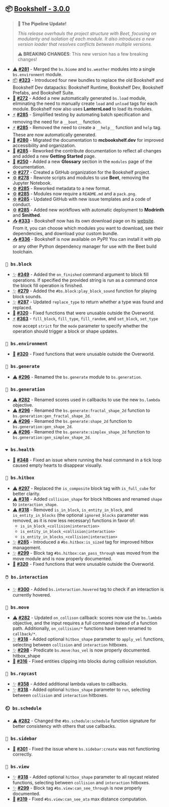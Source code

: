 ## 📦 [Bookshelf - 3.0.0](https://github.com/mcbookshelf/bookshelf/releases/tag/v3.0.0)

> **🚂 The Pipeline Update!**
>
> *This release overhauls the project structure with Beet, focusing on modularity and isolation of each module. It also introduces a new version loader that resolves conflicts between multiple versions.*
>
> **⚠️ BREAKING CHANGES**: This new version has a few breaking changes!

- <abbr title="Breaking Changes">⚠️</abbr> **[#281](https://github.com/mcbookshelf/bookshelf/issues/281)** - Merged the `bs.biome` and `bs.weather` modules into a single `bs.environment` module.
- <abbr title="New Bundles">📦</abbr> **[#323](https://github.com/mcbookshelf/bookshelf/pull/323)** - Introduced four new bundles to replace the old Bookshelf and Bookshelf Dev datapacks: Bookshelf Runtime, Bookshelf Dev, Bookshelf Prefabs, and Bookshelf Suite.
- <abbr title="New Modules">🎉</abbr> **[#272](https://github.com/mcbookshelf/bookshelf/issues/272)** - Added a new automatically generated `bs.load` module, eliminating the need to manually create `load` and `unload` tags for each module. Bookshelf now also uses **LanternLoad** to load its modules.
- <abbr title="Enhancements">⚡</abbr> **[#285](https://github.com/mcbookshelf/bookshelf/pull/285)** - Simplified testing by automating batch specification and removing the need for a `__boot__` function.
- <abbr title="Enhancements">⚡</abbr> **[#285](https://github.com/mcbookshelf/bookshelf/pull/285)** - Removed the need to create a `__help__` function and `help` tag. These are now automatically generated.
- <abbr title="Documentation">📝</abbr> **[#280](https://github.com/mcbookshelf/bookshelf/issues/280)** - Migrated the documentation to **mcbookshelf.dev** for improved accessibility and organization.
- <abbr title="Documentation">📝</abbr> **[#285](https://github.com/mcbookshelf/bookshelf/pull/285)** - Reworked the contribute documentation to reflect all changes and added a new **Getting Started** page.
- <abbr title="Documentation">📝</abbr> **[#250](https://github.com/mcbookshelf/bookshelf/pull/250)** - Added a new **Glossary** section in the `modules` page of the documentation.
- <abbr title="GitHub & CI/CD">⚙️</abbr> **[#277](https://github.com/mcbookshelf/bookshelf/issues/277)** - Created a GitHub organization for the Bookshelf project.
- <abbr title="GitHub & CI/CD">⚙️</abbr> **[#278](https://github.com/mcbookshelf/bookshelf/issues/278)** - Rewrote scripts and modules to use **Beet**, removing the Jupyter Notebook.
- <abbr title="GitHub & CI/CD">⚙️</abbr> **[#285](https://github.com/mcbookshelf/bookshelf/pull/285)** - Reworked metadata to a new format.
- <abbr title="GitHub & CI/CD">⚙️</abbr> **[#285](https://github.com/mcbookshelf/bookshelf/pull/285)** - Modules now require a `README.md` and a `pack.png`.
- <abbr title="GitHub & CI/CD">⚙️</abbr> **[#285](https://github.com/mcbookshelf/bookshelf/pull/285)** - Updated GitHub with new issue templates and a code of conduct.
- <abbr title="GitHub & CI/CD">⚙️</abbr> **[#285](https://github.com/mcbookshelf/bookshelf/pull/285)** - Added new workflows with automatic deployment to **Modrinth** and **Smithed**.
- <abbr title="Download">📥</abbr> **[#333](https://github.com/mcbookshelf/bookshelf/issues/333)** - Bookshelf now has its own download page on its [website](https://mcbookshelf.dev). From it, you can choose which modules you want to download, see their dependencies, and download your custom bundle.
- <abbr title="Download">📥</abbr> **[#336](https://github.com/mcbookshelf/bookshelf/issues/336)** - Bookshelf is now available on PyPI! You can install it with pip or any other Python dependency manager for use with the Beet build toolchain.


### `🧱 bs.block`

- <abbr title="New Features">✨</abbr> **[#349](https://github.com/mcbookshelf/bookshelf/issues/349)** - Added the `on_finished` command argument to block fill operations. If specified the provided string is run as a command once the block fill operation is finished.
- <abbr title="New Features">✨</abbr> **[#279](https://github.com/mcbookshelf/Bookshelf/issues/279)** - Added the `#bs.block:play_block_sound` function for playing block sounds.
- <abbr title="New Features">✨</abbr> **[#287](https://github.com/mcbookshelf/Bookshelf/issues/287)** - Updated `replace_type` to return whether a type was found and replaced.
- <abbr title="Bug Fix">🐛</abbr> **[#320](https://github.com/mcbookshelf/Bookshelf/issues/320)** - Fixed functions that were unusable outside the Overworld.
- <abbr title="Enhancements">⚡</abbr> **[#363](https://github.com/mcbookshelf/bookshelf/issues/363)** - `fill_block`, `fill_type`, `fill_random`, and `set_block`, `set_type` now accept `strict` for the `mode` parameter to specify whether the operation should trigger a block or shape updates.


### `🧱 bs.environment`

- <abbr title="Bug Fix">🐛</abbr> **[#320](https://github.com/mcbookshelf/bookshelf/issues/320)** - Fixed functions that were unusable outside the Overworld.


### `🌱 bs.generate`

- <abbr title="Breaking Changes">⚠️</abbr> **[#296](https://github.com/mcbookshelf/bookshelf/issues/296)** - Renamed the `bs.generate` module to `bs.generation`.


### `🌱 bs.generation`

- <abbr title="Breaking Changes">⚠️</abbr> **[#282](https://github.com/mcbookshelf/bookshelf/issues/282)** - Renamed scores used in callbacks to use the new `bs.lambda` objective.
- <abbr title="Breaking Changes">⚠️</abbr> **[#296](https://github.com/mcbookshelf/bookshelf/issues/296)** - Renamed the `bs.generate:fractal_shape_2d` function to `bs.generation:gen_fractal_shape_2d`.
- <abbr title="Breaking Changes">⚠️</abbr> **[#296](https://github.com/mcbookshelf/bookshelf/issues/296)** - Renamed the `bs.generate:shape_2d` function to `bs.generation:gen_shape_2d`.
- <abbr title="Breaking Changes">⚠️</abbr> **[#296](https://github.com/mcbookshelf/bookshelf/issues/296)** - Renamed the `bs.generate:simplex_shape_2d` function to `bs.generation:gen_simplex_shape_2d`.

### `❤️ bs.health`

- <abbr title="Bug Fix">🐛</abbr> **[#348](https://github.com/mcbookshelf/bookshelf/pull/348)** - Fixed an issue where running the heal command in a tick loop caused empty hearts to disappear visually.


### `🎯 bs.hitbox`

- <abbr title="Breaking Changes">⚠️</abbr> **[#297](https://github.com/mcbookshelf/bookshelf/issues/297)** - Replaced the `is_composite` block tag with `is_full_cube` for better clarity.
- <abbr title="Breaking Changes">⚠️</abbr> **[#318](https://github.com/mcbookshelf/bookshelf/issues/318)** - Added `collision_shape` for block hitboxes and renamed `shape` to `interaction_shape`.
- <abbr title="Breaking Changes">⚠️</abbr> **[#318](https://github.com/mcbookshelf/bookshelf/issues/318)** - Removed `is_in_block`, `is_entity_in_block`, and `is_entity_in_blocks` (the optional `ignored_blocks` parameter was removed, as it is now less necessary) functions in favor of:
  - `is_in_block_<collision|interaction>`
  - `is_entity_in_block_<collision|interaction>`
  - `is_entity_in_blocks_<collision|interaction>`
- <abbr title="New Features">✨</abbr> **[#285](https://github.com/mcbookshelf/bookshelf/pull/285)** - Introduced a `#bs.hitbox:is_sized` tag for improved hitbox management.
- <abbr title="New Features">✨</abbr> **[#299](https://github.com/mcbookshelf/bookshelf/pull/299)** - Block tag `#bs.hitbox:can_pass_through` was moved from the move module and is now properly documented.
- <abbr title="Bug Fix">🐛</abbr> **[#320](https://github.com/mcbookshelf/bookshelf/issues/320)** - Fixed functions that were unusable outside the Overworld.


### `🖱️ bs.interaction`

- <abbr title="New Features">✨</abbr> **[#300](https://github.com/mcbookshelf/bookshelf/issues/300)** - Added `bs.interaction.hovered` tag to check if an interaction is currently hovered.


### `🏃 bs.move`

- <abbr title="Breaking Changes">⚠️</abbr> **[#282](https://github.com/mcbookshelf/Bookshelf/issues/282)** - Updated `on_collison` callback: scores now use the `bs.lambda` objective, and the input requires a full command instead of a function path. Additionally, `on_collision/*` functions have been renamed to `callback/*`.
- <abbr title="New Features">✨</abbr> **[#318](https://github.com/mcbookshelf/Bookshelf/issues/318)** - Added optional `hitbox_shape` parameter to `apply_vel` functions, selecting between `collision` and `interaction` hitboxes.
- <abbr title="New Features">✨</abbr> **[#298](https://github.com/mcbookshelf/Bookshelf/issues/298)** - Predicate `bs.move:has_vel` is now properly documented.
hitbox_shape
- <abbr title="Bug Fix">🐛</abbr> **[#316](https://github.com/mcbookshelf/Bookshelf/issues/316)** - Fixed entities clipping into blocks during collision resolution.


### `🔦 bs.raycast`

- <abbr title="New Features">✨</abbr> **[#358](https://github.com/mcbookshelf/Bookshelf/issues/358)** - Added additional lambda values to callbacks.
- <abbr title="New Features">✨</abbr> **[#318](https://github.com/mcbookshelf/Bookshelf/issues/318)** - Added optional `hitbox_shape` parameter to `run`, selecting between `collision` and `interaction` hitboxes.


### `⏲️ bs.schedule`

- <abbr title="Breaking Changes">⚠️</abbr> **[#282](https://github.com/mcbookshelf/bookshelf/issues/282)** - Changed the `#bs.schedule:schedule` function signature for better consistency with others that use callbacks.


### `📰 bs.sidebar`

- <abbr title="Bug Fix">🐛</abbr> **[#301](https://github.com/mcbookshelf/bookshelf/pull/301)** - Fixed the issue where `bs.sidebar:create` was not functioning correctly.


### `👀 bs.view`

- <abbr title="New Features">✨</abbr> **[#318](https://github.com/mcbookshelf/Bookshelf/issues/318)** - Added optional `hitbox_shape` parameter to all raycast related functions, selecting between `collision` and `interaction` hitboxes.
- <abbr title="New Features">✨</abbr> **[#299](https://github.com/mcbookshelf/Bookshelf/pull/299)** - Block tag `#bs.view:can_see_through` is now properly documented.
- <abbr title="Bug Fix">🐛</abbr> **[#319](https://github.com/mcbookshelf/Bookshelf/issues/319)** - Fixed `#bs.view:can_see_ata` max distance computation.
